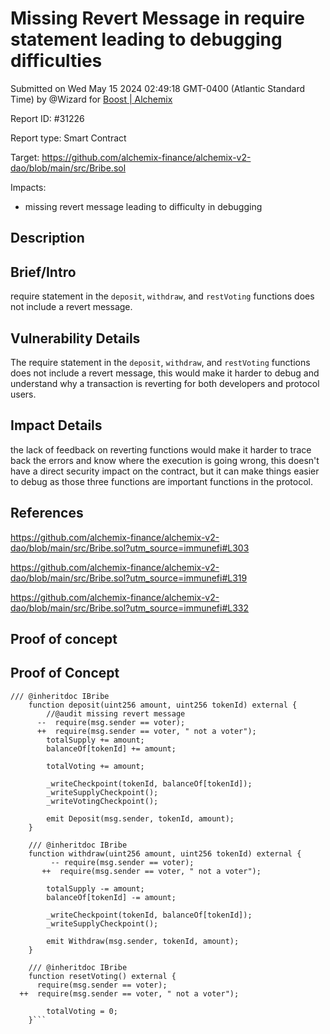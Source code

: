 
# Missing Revert Message in require statement leading to debugging difficulties

Submitted on Wed May 15 2024 02:49:18 GMT-0400 (Atlantic Standard Time) by @Wizard for [Boost | Alchemix](https://immunefi.com/bounty/alchemix-boost/)

Report ID: #31226

Report type: Smart Contract

Target: https://github.com/alchemix-finance/alchemix-v2-dao/blob/main/src/Bribe.sol

Impacts:
- missing revert message leading to difficulty in debugging

## Description
## Brief/Intro

require statement in the `deposit`, `withdraw`, and `restVoting` functions does not include a revert message.

## Vulnerability Details

The require statement in the `deposit`, `withdraw`, and `restVoting` functions does not include a revert message, this would make it harder to debug and understand why a transaction is reverting for both developers and protocol users.

## Impact Details

the lack of feedback on reverting functions would make it harder to trace back the errors and know where the execution is going wrong, this doesn't have a direct security impact on the contract, but it can make things easier to debug as those three functions are important functions in the protocol.


## References
https://github.com/alchemix-finance/alchemix-v2-dao/blob/main/src/Bribe.sol?utm_source=immunefi#L303

https://github.com/alchemix-finance/alchemix-v2-dao/blob/main/src/Bribe.sol?utm_source=immunefi#L319


https://github.com/alchemix-finance/alchemix-v2-dao/blob/main/src/Bribe.sol?utm_source=immunefi#L332
        
## Proof of concept
## Proof of Concept

```
/// @inheritdoc IBribe
    function deposit(uint256 amount, uint256 tokenId) external {
        //@audit missing revert message
      --  require(msg.sender == voter);
      ++  require(msg.sender == voter, " not a voter");
        totalSupply += amount;
        balanceOf[tokenId] += amount;

        totalVoting += amount;

        _writeCheckpoint(tokenId, balanceOf[tokenId]);
        _writeSupplyCheckpoint();
        _writeVotingCheckpoint();

        emit Deposit(msg.sender, tokenId, amount);
    }

    /// @inheritdoc IBribe
    function withdraw(uint256 amount, uint256 tokenId) external {
         -- require(msg.sender == voter);
       ++  require(msg.sender == voter, " not a voter");

        totalSupply -= amount;
        balanceOf[tokenId] -= amount;

        _writeCheckpoint(tokenId, balanceOf[tokenId]);
        _writeSupplyCheckpoint();

        emit Withdraw(msg.sender, tokenId, amount);
    }

    /// @inheritdoc IBribe
    function resetVoting() external {
      require(msg.sender == voter);
  ++  require(msg.sender == voter, " not a voter");

        totalVoting = 0;
    }```